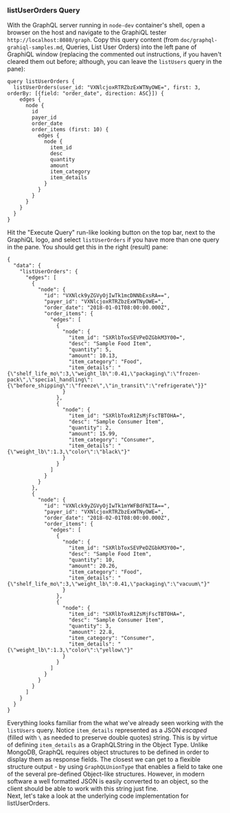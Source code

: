 ### listUserOrders Query

With the GraphQL server running in `node-dev` container's shell, open a browser on the host and navigate to the GraphiQL tester `http://localhost:8080/graph`. Copy this query content (from `doc/graphql-grahiql-samples.md`, Queries, List User Orders) into the left pane of GraphiQL window (replacing the commented out instructions, if you haven't cleared them out before; although, you can leave the `listUsers` query in the pane):

```
query listUserOrders {
  listUserOrders(user_id: "VXNlcjoxRTRZbzExWTNyOWE=", first: 3, orderBy: [{field: "order_date", direction: ASC}]) {
    edges {
      node {
        id
        payer_id
        order_date
        order_items (first: 10) {
          edges {
            node {
              item_id
              desc
              quantity
              amount
              item_category
              item_details
            }
          }
        }
      }
    }
  }
}
```

Hit the "Execute Query" run-like looking button on the top bar, next to the GraphiQL logo, and select `listUserOrders` if you have more than one query in the pane. You should get this in the right (result) pane:

```
{
  "data": {
    "listUserOrders": {
      "edges": [
        {
          "node": {
            "id": "VXNlck9yZGVyOjIwTk1mcDNNbExsRA==",
            "payer_id": "VXNlcjoxRTRZbzExWTNyOWE=",
            "order_date": "2018-01-01T08:00:00.000Z",
            "order_items": {
              "edges": [
                {
                  "node": {
                    "item_id": "SXRlbToxSEVPeDZGbkM3Y00=",
                    "desc": "Sample Food Item",
                    "quantity": 5,
                    "amount": 10.13,
                    "item_category": "Food",
                    "item_details": "{\"shelf_life_mo\":3,\"weight_lb\":0.41,\"packaging\":\"frozen-pack\",\"special_handling\":{\"before_shipping\":\"freeze\",\"in_transit\":\"refrigerate\"}}"
                  }
                },
                {
                  "node": {
                    "item_id": "SXRlbToxR1ZsMjFscTBTOHA=",
                    "desc": "Sample Consumer Item",
                    "quantity": 2,
                    "amount": 15.99,
                    "item_category": "Consumer",
                    "item_details": "{\"weight_lb\":1.3,\"color\":\"black\"}"
                  }
                }
              ]
            }
          }
        },
        {
          "node": {
            "id": "VXNlck9yZGVyOjIwTk1mYWFBdFNITA==",
            "payer_id": "VXNlcjoxRTRZbzExWTNyOWE=",
            "order_date": "2018-02-01T08:00:00.000Z",
            "order_items": {
              "edges": [
                {
                  "node": {
                    "item_id": "SXRlbToxSEVPeDZGbkM3Y00=",
                    "desc": "Sample Food Item",
                    "quantity": 10,
                    "amount": 20.26,
                    "item_category": "Food",
                    "item_details": "{\"shelf_life_mo\":3,\"weight_lb\":0.41,\"packaging\":\"vacuum\"}"
                  }
                },
                {
                  "node": {
                    "item_id": "SXRlbToxR1ZsMjFscTBTOHA=",
                    "desc": "Sample Consumer Item",
                    "quantity": 3,
                    "amount": 22.8,
                    "item_category": "Consumer",
                    "item_details": "{\"weight_lb\":1.3,\"color\":\"yellow\"}"
                  }
                }
              ]
            }
          }
        }
      ]
    }
  }
}
```

Everything looks familiar from the what we've already seen working with the `listUsers` query. Notice `item_details` represented as a JSON *escaped* (filled with `\` as needed to preserve double quotes) string. This is by virtue of defining `item_details` as a GraphQLString in the Object Type. Unlike MongoDB, GraphQL requires object structures to be defined in order to display them as response fields. The closest we can get to a flexible structure output - by using `GraphQLUnionType` that enables a field to take one of the several pre-defined Object-like structures. However, in modern software a well formatted JSON is easily converted to an object, so the client should be able to work with this string just fine.
<br>
Next, let's take a look at the underlying code implementation for listUserOrders.